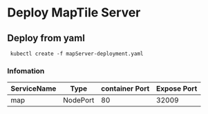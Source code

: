 # Deploy MapTile Server
 
## Deploy from yaml

```
 kubectl create -f mapServer-deployment.yaml
```

### Infomation

|ServiceName|Type|container Port|Expose Port|
|-|-|-|-|
|map|NodePort|80|32009|